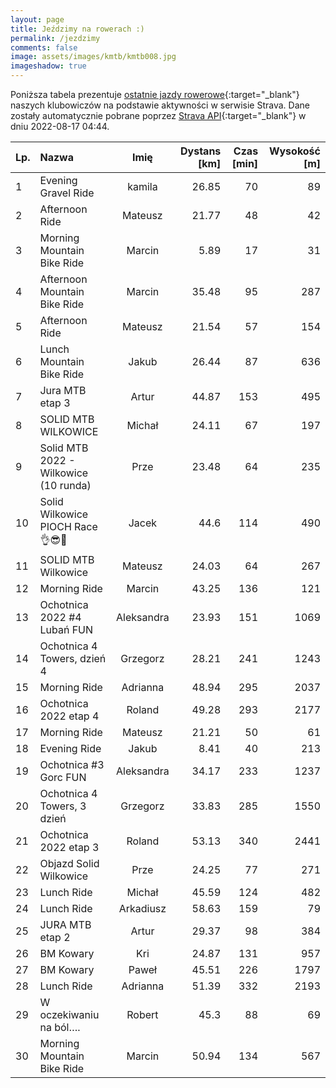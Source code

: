 ```yaml
---
layout: page
title: Jeździmy na rowerach :)
permalink: /jezdzimy
comments: false
image: assets/images/kmtb/kmtb008.jpg
imageshadow: true
---
```


Poniższa tabela prezentuje [ostatnie jazdy rowerowe](https://www.strava.com/clubs/336381){:target="_blank"} naszych klubowiczów na podstawie aktywności w serwisie Strava. Dane zostały automatycznie pobrane poprzez [Strava API](https://developers.strava.com/docs/reference/#api-Clubs-getClubActivitiesById){:target="_blank"} w dniu 2022-08-17 04:44.

Lp. | Nazwa | Imię | Dystans [km] | Czas [min] | Wysokość [m]
:--- | :--- | :---: | ---: | ---: | ---:
1|Evening Gravel Ride|kamila|26.85|70|89
2|Afternoon Ride|Mateusz|21.77|48|42
3|Morning Mountain Bike Ride|Marcin|5.89|17|31
4|Afternoon Mountain Bike Ride|Marcin|35.48|95|287
5|Afternoon Ride|Mateusz|21.54|57|154
6|Lunch Mountain Bike Ride|Jakub|26.44|87|636
7|Jura MTB etap 3|Artur|44.87|153|495
8|SOLID MTB WILKOWICE |Michał|24.11|67|197
9|Solid MTB 2022 - Wilkowice (10 runda)|Prze|23.48|64|235
10|Solid Wilkowice PIOCH Race👌😎🤣|Jacek|44.6|114|490
11|SOLID MTB Wilkowice|Mateusz|24.03|64|267
12|Morning Ride|Marcin|43.25|136|121
13|Ochotnica 2022 #4 Lubań FUN|Aleksandra|23.93|151|1069
14|Ochotnica 4 Towers, dzień 4|Grzegorz|28.21|241|1243
15|Morning Ride|Adrianna|48.94|295|2037
16|Ochotnica 2022 etap 4|Roland|49.28|293|2177
17|Morning Ride|Mateusz|21.21|50|61
18|Evening Ride|Jakub|8.41|40|213
19|Ochotnica #3 Gorc FUN|Aleksandra|34.17|233|1237
20|Ochotnica 4 Towers, 3 dzień|Grzegorz|33.83|285|1550
21|Ochotnica 2022 etap 3 |Roland|53.13|340|2441
22|Objazd Solid Wilkowice |Prze|24.25|77|271
23|Lunch Ride|Michał|45.59|124|482
24|Lunch Ride|Arkadiusz|58.63|159|79
25|JURA MTB etap 2|Artur|29.37|98|384
26|BM Kowary|Kri|24.87|131|957
27|BM Kowary|Paweł|45.51|226|1797
28|Lunch Ride|Adrianna|51.39|332|2193
29|W oczekiwaniu na ból….|Robert|45.3|88|69
30|Morning Mountain Bike Ride|Marcin|50.94|134|567
